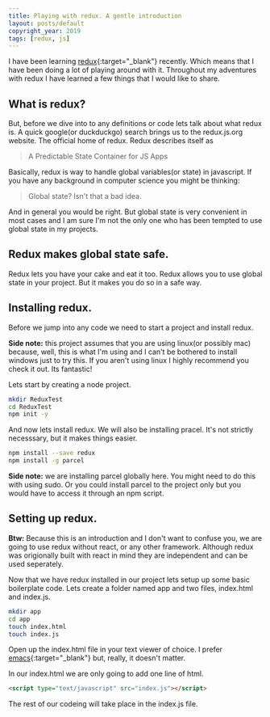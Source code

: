 ```yaml
---
title: Playing with redux. A gentle introduction
layout: posts/default
copyright_year: 2019
tags: [redux, js]
---
```


I have been learning [redux](https://amzn.to/2LuYILn){:target="_blank"} recently. Which means that I have been doing a lot of playing around with it. Throughout my adventures with redux I have learned a few things that I would like to share.

## What is redux?

But, before we dive into to any definitions or code lets talk about what redux is. A quick google(or duckduckgo) search brings us to the redux.js.org website. The official home of redux. Redux describes itself as

> A Predictable State Container for JS Apps

Basically, redux is way to handle global variables(or state) in javascript. If you have any background in computer science you might be thinking:

> Global state? Isn't that a bad idea.

And in general you would be right. But global state is very convenient in most cases
and I am sure I'm not the only one who has been tempted to use global state in my projects.

## Redux makes global state safe.

Redux lets you have your cake and eat it too. Redux allows you to use global state in your project. But it makes you do so in a safe way.

## Installing redux.
Before we jump into any code we need to start a project and install redux.

**Side note:** this project assumes that you are using linux(or possibly mac) because, well, this is what I'm using and I can't be bothered to install windows just to try this. If you aren't using linux I highly recommend you check it out. Its fantastic!

Lets start by creating a node project.

```bash
mkdir ReduxTest
cd ReduxTest
npm init -y
```

And now lets install redux. We will also be installing pracel. It's not strictly necesssary, but it makes things easier.

```bash
npm install --save redux
npm install -g parcel
```
**Side note:** we are installing parcel globally here. You might need to do this with using sudo. Or you could install parcel to the project only but you would have to access it through an npm script.

## Setting up redux.
**Btw:** Because this is an introduction and I don't want to confuse you, we are going to use redux without react, or any other framework. Although redux was origionally built with react in mind they are independent and can be used seperately.

Now that we have redux installed in our project lets setup up some basic boilerplate code. Lets create a folder named app and two files, index.html and index.js.


```bash
mkdir app
cd app
touch index.html
touch index.js
```
Open up the index.html file in your text viewer of choice. I prefer [emacs](https://amzn.to/2MV29xN){:target="_blank"} but, really, it doesn't matter.

In our index.html we are only going to add one line of html.

```html
<script type="text/javascript" src="index.js"></script>
```

The rest of our codeing will take place in the index.js file.
